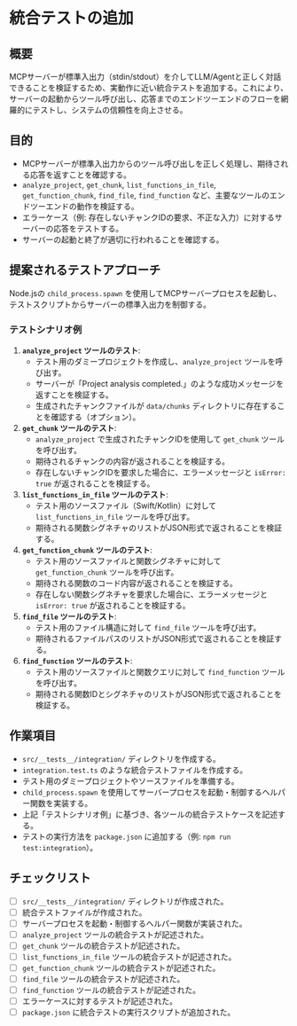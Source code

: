 # 統合テストの追加

## 概要

MCPサーバーが標準入出力（stdin/stdout）を介してLLM/Agentと正しく対話できることを検証するため、実動作に近い統合テストを追加する。これにより、サーバーの起動からツール呼び出し、応答までのエンドツーエンドのフローを網羅的にテストし、システムの信頼性を向上させる。

## 目的

*   MCPサーバーが標準入出力からのツール呼び出しを正しく処理し、期待される応答を返すことを確認する。
*   `analyze_project`, `get_chunk`, `list_functions_in_file`, `get_function_chunk`, `find_file`, `find_function` など、主要なツールのエンドツーエンドの動作を検証する。
*   エラーケース（例: 存在しないチャンクIDの要求、不正な入力）に対するサーバーの応答をテストする。
*   サーバーの起動と終了が適切に行われることを確認する。

## 提案されるテストアプローチ

Node.jsの `child_process.spawn` を使用してMCPサーバープロセスを起動し、テストスクリプトからサーバーの標準入出力を制御する。

### テストシナリオ例

1.  **`analyze_project` ツールのテスト**:
    *   テスト用のダミープロジェクトを作成し、`analyze_project` ツールを呼び出す。
    *   サーバーが「Project analysis completed.」のような成功メッセージを返すことを検証する。
    *   生成されたチャンクファイルが `data/chunks` ディレクトリに存在することを確認する（オプション）。
2.  **`get_chunk` ツールのテスト**:
    *   `analyze_project` で生成されたチャンクIDを使用して `get_chunk` ツールを呼び出す。
    *   期待されるチャンクの内容が返されることを検証する。
    *   存在しないチャンクIDを要求した場合に、エラーメッセージと `isError: true` が返されることを検証する。
3.  **`list_functions_in_file` ツールのテスト**:
    *   テスト用のソースファイル（Swift/Kotlin）に対して `list_functions_in_file` ツールを呼び出す。
    *   期待される関数シグネチャのリストがJSON形式で返されることを検証する。
4.  **`get_function_chunk` ツールのテスト**:
    *   テスト用のソースファイルと関数シグネチャに対して `get_function_chunk` ツールを呼び出す。
    *   期待される関数のコード内容が返されることを検証する。
    *   存在しない関数シグネチャを要求した場合に、エラーメッセージと `isError: true` が返されることを検証する。
5.  **`find_file` ツールのテスト**:
    *   テスト用のファイル構造に対して `find_file` ツールを呼び出す。
    *   期待されるファイルパスのリストがJSON形式で返されることを検証する。
6.  **`find_function` ツールのテスト**:
    *   テスト用のソースファイルと関数クエリに対して `find_function` ツールを呼び出す。
    *   期待される関数IDとシグネチャのリストがJSON形式で返されることを検証する。

## 作業項目

-   `src/__tests__/integration/` ディレクトリを作成する。
-   `integration.test.ts` のような統合テストファイルを作成する。
-   テスト用のダミープロジェクトやソースファイルを準備する。
-   `child_process.spawn` を使用してサーバープロセスを起動・制御するヘルパー関数を実装する。
-   上記「テストシナリオ例」に基づき、各ツールの統合テストケースを記述する。
-   テストの実行方法を `package.json` に追加する（例: `npm run test:integration`）。

## チェックリスト

- [ ] `src/__tests__/integration/` ディレクトリが作成された。
- [ ] 統合テストファイルが作成された。
- [ ] サーバープロセスを起動・制御するヘルパー関数が実装された。
- [ ] `analyze_project` ツールの統合テストが記述された。
- [ ] `get_chunk` ツールの統合テストが記述された。
- [ ] `list_functions_in_file` ツールの統合テストが記述された。
- [ ] `get_function_chunk` ツールの統合テストが記述された。
- [ ] `find_file` ツールの統合テストが記述された。
- [ ] `find_function` ツールの統合テストが記述された。
- [ ] エラーケースに対するテストが記述された。
- [ ] `package.json` に統合テストの実行スクリプトが追加された。
